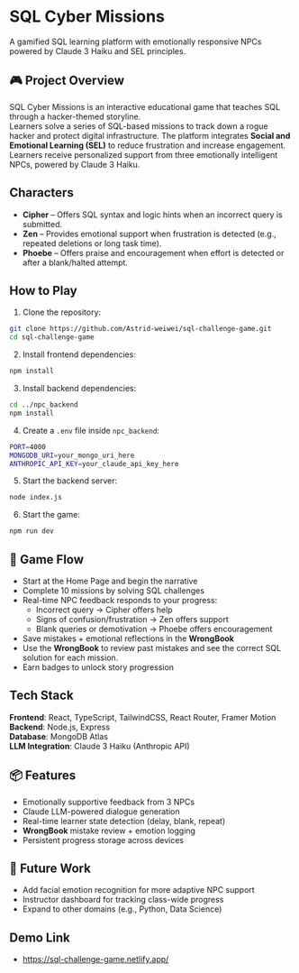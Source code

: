 # SQL Cyber Missions

A gamified SQL learning platform with emotionally responsive NPCs powered by Claude 3 Haiku and SEL principles.

## 🎮 Project Overview

SQL Cyber Missions is an interactive educational game that teaches SQL through a hacker-themed storyline.  
Learners solve a series of SQL-based missions to track down a rogue hacker and protect digital infrastructure.
The platform integrates **Social and Emotional Learning (SEL)** to reduce frustration and increase engagement.  
Learners receive personalized support from three emotionally intelligent NPCs, powered by Claude 3 Haiku.



## Characters
- **Cipher** – Offers SQL syntax and logic hints when an incorrect query is submitted.
- **Zen** – Provides emotional support when frustration is detected (e.g., repeated deletions or long task time).
- **Phoebe** – Offers praise and encouragement when effort is detected or after a blank/halted attempt.

## How to Play
1. Clone the repository:
```bash
git clone https://github.com/Astrid-weiwei/sql-challenge-game.git
cd sql-challenge-game
```
2. Install frontend dependencies:
```bash
npm install
```
3. Install backend dependencies:
```bash
cd ../npc_backend
npm install
```
4. Create a `.env` file inside `npc_backend`:
```bash
PORT=4000
MONGODB_URI=your_mongo_uri_here
ANTHROPIC_API_KEY=your_claude_api_key_here
```
5. Start the backend server:
```bash
node index.js
```
6. Start the game:
```bash
npm run dev
```

## 🧠 Game Flow  
- Start at the Home Page and begin the narrative
- Complete 10 missions by solving SQL challenges
- Real-time NPC feedback responds to your progress:
  - Incorrect query → Cipher offers help
  - Signs of confusion/frustration → Zen offers support
  - Blank queries or demotivation → Phoebe offers encouragement
- Save mistakes + emotional reflections in the **WrongBook**
- Use the **WrongBook** to review past mistakes and see the correct SQL solution for each mission.
- Earn badges to unlock story progression

## Tech Stack
**Frontend**: React, TypeScript, TailwindCSS, React Router, Framer Motion  
**Backend**: Node.js, Express  
**Database**: MongoDB Atlas  
**LLM Integration**: Claude 3 Haiku (Anthropic API)

## 📦 Features  

- Emotionally supportive feedback from 3 NPCs  
- Claude LLM-powered dialogue generation  
- Real-time learner state detection (delay, blank, repeat)  
- **WrongBook** mistake review + emotion logging  
- Persistent progress storage across devices

## 🧭 Future Work  

- Add facial emotion recognition for more adaptive NPC support  
- Instructor dashboard for tracking class-wide progress  
- Expand to other domains (e.g., Python, Data Science)

## Demo Link
- https://sql-challenge-game.netlify.app/

